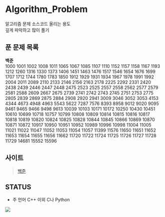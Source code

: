 # Algorithm_Problem

알고리즘 문제 소스코드 올리는 용도</br>
깊게 파악하고 많이 풀기

## 푼 문제 목록
<b>백준</b><br/>
1000 1001 1002 1008 1011 1065 1067 1085 1107 1110 1152 1157 1158 1167 1193 1212 1260 1316 1330 1373 1406 1451 1463 1476 1517 1546 1654 1676 1699 1707 1712 1744 1780 1783 1850 1912 1929 1931 1934 1967 1978 1991 1992 2004 2011 2089 2110 2133 2146 2156 2163 2178 2225 2292 2331 2420 2438 2439 2446 2447 2448 2475 2523 2525 2557 2558 2562 2577 2579 2581 2588 2609 2667 2675 2739 2741 2742 2743 2745 2751 2753 2775 2805 2839 2869 2875 2884 2908 2920 2941 3009 3046 3052 3053 4153 4344 4673 4948 4963 5543 5622 7287 7576 8393 8958 9012 9020 9095 9461 9465 9466 9498 9613 10039 10103 10171 10172 10250 10430 10451 10610 10699 10718 10757 10799 10808 10809 10814 10815 10816 10817 10818 10819 10820 10824 10825 10828 10844 10845 10866 10869 10870 10871 10872 10917 10950 10951 10952 10989 10996 10998 11004 11005 11021 11022 11047 11052 11053 11054 11057 11399 11576 11650 11651 11652 11653 11654 11655 11656 11662 11720 11722 11724 11725 11726 11727 11728 11729 14681 15552 15596
## 사이트
> <a href="https://www.acmicpc.net/">백준</a>

## STATUS
* 주 언어 C++ 이외 C나 Python
<img src="http://mazassumnida.wtf/api/v2/generate_badge?boj=ldb0820">
